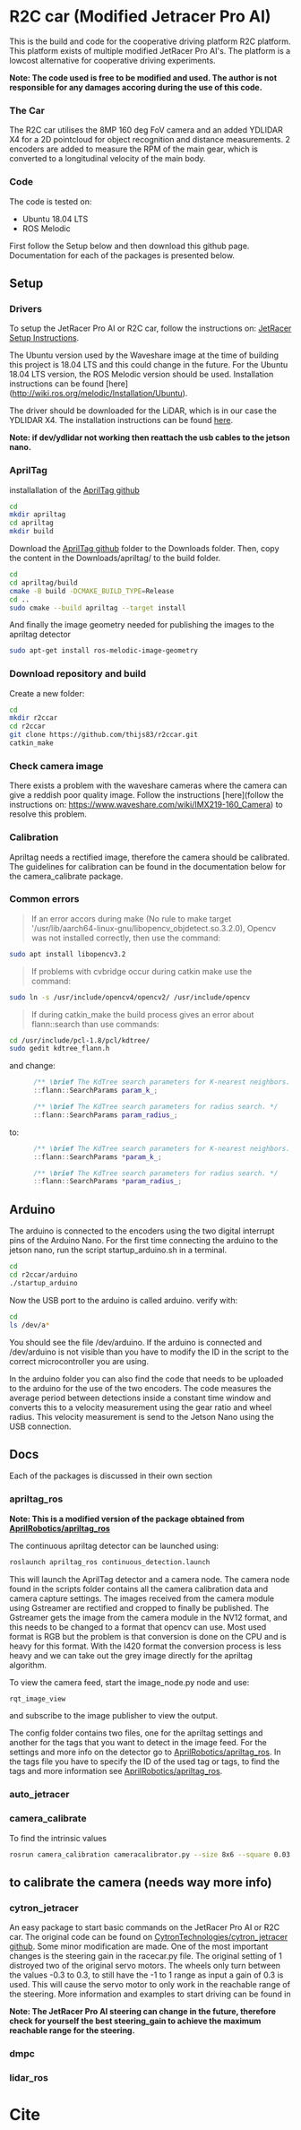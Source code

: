 # R2C car (Modified Jetracer Pro AI)

This is the build and code for the cooperative driving platform R2C platform. This platform exists of multiple modified JetRacer Pro AI's. The platform is a lowcost alternative for cooperative driving experiments.




**Note: The code used is free to be modified and used. The author is not responsible for any damages accoring during the use of this code.**


### The Car

The R2C car utilises the 8MP 160 deg FoV camera and an added YDLIDAR X4 for a 2D pointcloud for object recognition and distance measurements. 2 encoders are added to measure the RPM of the main gear, which is converted to a longitudinal velocity of the main body. 


### Code

The code is tested on:
* Ubuntu 18.04 LTS
* ROS Melodic

First follow the Setup below and then download this github page. Documentation for each of the packages is presented below.

## Setup

### Drivers
To setup the JetRacer Pro AI or R2C car, follow the instructions on: [JetRacer Setup Instructions](https://www.waveshare.com/wiki/JetRacer_AI_Kit).

The Ubuntu version used by the Waveshare image at the time of building this project is 18.04 LTS and this could change in the future. For the Ubuntu 18.04 LTS version, the ROS Melodic version should be used. Installation instructions can be found [here] (http://wiki.ros.org/melodic/Installation/Ubuntu).

The driver should be downloaded for the LiDAR, which is in our case the YDLIDAR X4. The installation instructions can be found [here](https://github.com/YDLIDAR/YDLidar-SDK).

**Note: if dev/ydlidar not working then reattach the usb cables to the jetson nano.**


### AprilTag


installallation of the [AprilTag github](https://github.com/AprilRobotics/apriltag)

```bash
cd
mkdir apriltag
cd apriltag
mkdir build
```

Download the [AprilTag github](https://github.com/AprilRobotics/apriltag) folder to the Downloads folder. Then, copy the content in the Downloads/apriltag/ to the build folder.

```bash
cd
cd apriltag/build
cmake -B build -DCMAKE_BUILD_TYPE=Release
cd ..
sudo cmake --build apriltag --target install
```

And finally the image geometry needed for publishing the images to the apriltag detector

```bash
sudo apt-get install ros-melodic-image-geometry
```

### Download repository and build

Create a new folder:
```bash
cd
mkdir r2ccar
cd r2ccar
git clone https://github.com/thijs83/r2ccar.git
catkin_make
```


### Check camera image

There exists a problem with the waveshare cameras where the camera can give a reddish poor quality image. Follow the instructions [here](follow the instructions on: https://www.waveshare.com/wiki/IMX219-160_Camera) to resolve this problem. 

### Calibration

Apriltag needs a rectified image, therefore the camera should be calibrated. The guidelines for calibration can be found in the documentation below for the camera_calibrate package.


### Common errors

> If an error accors during make (No rule to make target '/usr/lib/aarch64-linux-gnu/libopencv_objdetect.so.3.2.0), Opencv was not installed correctly, then use the command:
```bash
sudo apt install libopencv3.2
```

> If problems with cvbridge occur during catkin make use the command:
```bash
sudo ln -s /usr/include/opencv4/opencv2/ /usr/include/opencv
```

> If during catkin_make the build process gives an error about flann::search than use commands:
```bash
cd /usr/include/pcl-1.8/pcl/kdtree/
sudo gedit kdtree_flann.h
```

and change:
```cpp
      /** \brief The KdTree search parameters for K-nearest neighbors. */
      ::flann::SearchParams param_k_;

      /** \brief The KdTree search parameters for radius search. */
      ::flann::SearchParams param_radius_;
```
to:
```cpp
      /** \brief The KdTree search parameters for K-nearest neighbors. */
      ::flann::SearchParams *param_k_;

      /** \brief The KdTree search parameters for radius search. */
      ::flann::SearchParams *param_radius_;
```

## Arduino

The arduino is connected to the encoders using the two digital interrupt pins of the Arduino Nano. For the first time connecting the arduino to the jetson nano, run the script startup_arduino.sh in a terminal.
```bash
cd
cd r2ccar/arduino
./startup_arduino
```

Now the USB port to the arduino is called arduino. verify with:
```bash
cd
ls /dev/a*
```
You should see the file /dev/arduino. If the arduino is connected and /dev/arduino is not visible than you have to modify the ID in the script to the correct microcontroller you are using.

In the arduino folder you can also find the code that needs to be uploaded to the arduino for the use of the two encoders. The code measures the average period between detections inside a constant time window and converts this to a velocity measurement using the gear ratio and wheel radius. This velocity measurement is send to the Jetson Nano using the USB connection.




## Docs

Each of the packages is discussed in their own section

### apriltag_ros

**Note: This is a modified version of the package obtained from [AprilRobotics/apriltag_ros](https://github.com/AprilRobotics/apriltag_ros)**

The continuous apriltag detector can be launched using:
```bash
roslaunch apriltag_ros continuous_detection.launch
```
This will launch the AprilTag detector and a camera node. The camera node found in the scripts folder contains all the camera calibration data and camera capture settings. The images received from the camera module using Gstreamer are rectified and cropped to finally be published. The Gstreamer gets the image from the camera module in the NV12 format, and this needs to be changed to a format that opencv can use. Most used format is RGB but the problem is that conversion is done on the CPU and is heavy for this format. With the I420 format the conversion process is less heavy and we can take out the grey image directly for the apriltag algorithm. 

To view the camera feed, start the image_node.py node and use:
```bash
rqt_image_view
```
and subscribe to the image publisher to view the output.

The config folder contains two files, one for the apriltag settings and another for the tags that you want to detect in the image feed. For the settings and more info on the detector go to [AprilRobotics/apriltag_ros](https://github.com/AprilRobotics/apriltag_ros). In the tags file you have to specify the ID of the used tag or tags, to find the tags and more information see [AprilRobotics/apriltag_ros](https://github.com/AprilRobotics/apriltag_ros).


### auto_jetracer


### camera_calibrate

To find the intrinsic values 

```bash
rosrun camera_calibration cameracalibrator.py --size 8x6 --square 0.03 image:=/csi_cam/image_raw camera:=/csi_cam --no-service-check
```
to calibrate the camera
(needs way more info)
--

### cytron_jetracer

An easy package to start basic commands on the JetRacer Pro AI or R2C car. The original code can be found on [CytronTechnologies/cytron_jetracer github](https://github.com/CytronTechnologies/cytron_jetracer). Some minor modification are made. One of the most important changes is the steering gain in the racecar.py file. The original setting of 1 distroyed two of the original servo motors. The wheels only turn between the values -0.3 to 0.3, to still have the -1 to 1 range as input a gain of 0.3 is used. This will cause the servo motor to only work in the reachable range of the steering. More information and examples to start driving can be found in 


**Note: The JetRacer Pro AI steering can change in the future, therefore check for yourself the best steering_gain to achieve the maximum reachable range for the steering.**

### dmpc



### lidar_ros



# Cite
